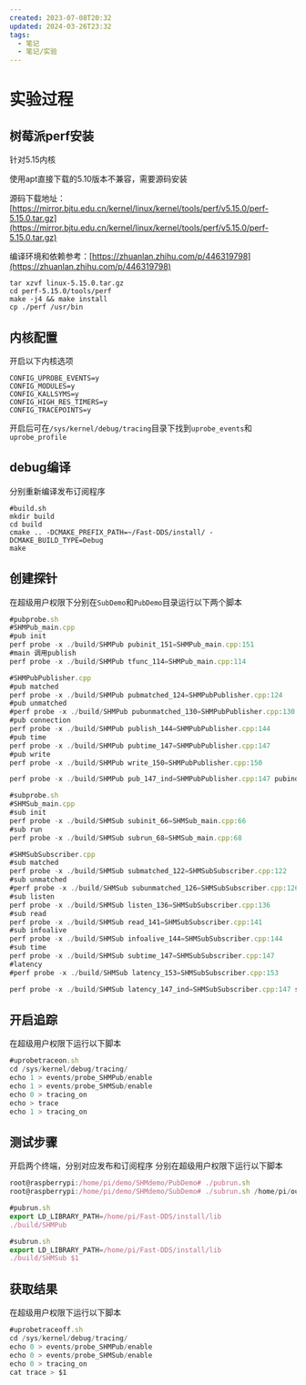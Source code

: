 ```yaml
---
created: 2023-07-08T20:32
updated: 2024-03-26T23:32
tags:
  - 笔记
  - 笔记/实验
---
```


# 实验过程
## 树莓派perf安装 

针对5.15内核

使用apt直接下载的5.10版本不兼容，需要源码安装

源码下载地址：[https://mirror.bjtu.edu.cn/kernel/linux/kernel/tools/perf/v5.15.0/perf-5.15.0.tar.gz](https://mirror.bjtu.edu.cn/kernel/linux/kernel/tools/perf/v5.15.0/perf-5.15.0.tar.gz)

编译环境和依赖参考：[https://zhuanlan.zhihu.com/p/446319798](https://zhuanlan.zhihu.com/p/446319798)

```javascrip
tar xzvf linux-5.15.0.tar.gz
cd perf-5.15.0/tools/perf
make -j4 && make install 
cp ./perf /usr/bin
```

## 内核配置
开启以下内核选项
```javascrip
CONFIG_UPROBE_EVENTS=y
CONFIG_MODULES=y
CONFIG_KALLSYMS=y
CONFIG_HIGH_RES_TIMERS=y
CONFIG_TRACEPOINTS=y
```
开启后可在```/sys/kernel/debug/tracing```目录下找到```uprobe_events```和```uprobe_profile```

## debug编译
分别重新编译发布订阅程序
```javascrip
#build.sh
mkdir build 
cd build
cmake .. -DCMAKE_PREFIX_PATH=~/Fast-DDS/install/ -DCMAKE_BUILD_TYPE=Debug
make
```

## 创建探针

在超级用户权限下分别在```SubDemo```和```PubDemo```目录运行以下两个脚本
```javascript
#pubprobe.sh
#SHMPub_main.cpp
#pub init
perf probe -x ./build/SHMPub pubinit_151=SHMPub_main.cpp:151
#main 调用publish
perf probe -x ./build/SHMPub tfunc_114=SHMPub_main.cpp:114

#SHMPubPublisher.cpp
#pub matched
perf probe -x ./build/SHMPub pubmatched_124=SHMPubPublisher.cpp:124
#pub unmatched
#perf probe -x ./build/SHMPub pubunmatched_130=SHMPubPublisher.cpp:130
#pub connection
perf probe -x ./build/SHMPub publish_144=SHMPubPublisher.cpp:144
#pub time
perf probe -x ./build/SHMPub pubtime_147=SHMPubPublisher.cpp:147
#pub write
perf probe -x ./build/SHMPub write_150=SHMPubPublisher.cpp:150

perf probe -x ./build/SHMPub pub_147_ind=SHMPubPublisher.cpp:147 pubind
```
```javascript
#subprobe.sh
#SHMSub_main.cpp
#sub init
perf probe -x ./build/SHMSub subinit_66=SHMSub_main.cpp:66
#sub run
perf probe -x ./build/SHMSub subrun_68=SHMSub_main.cpp:68

#SHMSubSubscriber.cpp
#sub matched
perf probe -x ./build/SHMSub submatched_122=SHMSubSubscriber.cpp:122
#sub unmatched
#perf probe -x ./build/SHMSub subunmatched_126=SHMSubSubscriber.cpp:126
#sub listen
perf probe -x ./build/SHMSub listen_136=SHMSubSubscriber.cpp:136
#sub read 
perf probe -x ./build/SHMSub read_141=SHMSubSubscriber.cpp:141
#sub infoalive
perf probe -x ./build/SHMSub infoalive_144=SHMSubSubscriber.cpp:144
#sub time
perf probe -x ./build/SHMSub subtime_147=SHMSubSubscriber.cpp:147
#latency
#perf probe -x ./build/SHMSub latency_153=SHMSubSubscriber.cpp:153

perf probe -x ./build/SHMSub latency_147_ind=SHMSubSubscriber.cpp:147 subind
```

## 开启追踪
在超级用户权限下运行以下脚本
```javascript
#uprobetraceon.sh
cd /sys/kernel/debug/tracing/
echo 1 > events/probe_SHMPub/enable 
echo 1 > events/probe_SHMSub/enable
echo 0 > tracing_on 
echo > trace
echo 1 > tracing_on 
```

## 测试步骤
开启两个终端，分别对应发布和订阅程序
分别在超级用户权限下运行以下脚本
```javascript
root@raspberrypi:/home/pi/demo/SHMdemo/PubDemo# ./pubrun.sh
root@raspberrypi:/home/pi/demo/SHMdemo/SubDemo# ./subrun.sh /home/pi/out/out.txt
```
```javascript
#pubrun.sh
export LD_LIBRARY_PATH=/home/pi/Fast-DDS/install/lib
./build/SHMPub 
```
```javascript
#subrun.sh
export LD_LIBRARY_PATH=/home/pi/Fast-DDS/install/lib
./build/SHMSub $1
```

## 获取结果
在超级用户权限下运行以下脚本
```javascript
#uprobetraceoff.sh
cd /sys/kernel/debug/tracing/
echo 0 > events/probe_SHMPub/enable 
echo 0 > events/probe_SHMSub/enable
echo 0 > tracing_on 
cat trace > $1
```